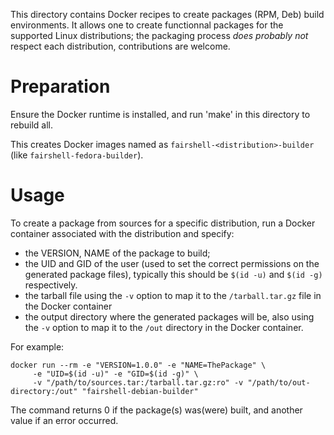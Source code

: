 This directory contains Docker recipes to create packages (RPM, Deb) build environments.
It allows one to create functionnal packages for the supported Linux distributions; the
packaging process _does probably not_ respect each distribution, contributions are welcome.

# Preparation
Ensure the Docker runtime is installed, and run 'make' in this directory to rebuild all.

This creates Docker images named as `fairshell-<distribution>-builder` (like `fairshell-fedora-builder`).

# Usage
To create a package from sources for a specific distribution, run a Docker container
associated with the distribution and specify:
- the VERSION, NAME of the package to build;
- the UID and GID of the user (used to set the correct permissions on the generated package files),
  typically this should be `$(id -u)` and `$(id -g)` respectively.
- the tarball file using the `-v` option to map it to the `/tarball.tar.gz` file in the Docker
  container
- the output directory where the generated packages will be, also using the `-v` option to map it to the `/out`
  directory in the Docker container.

For example:
~~~
docker run --rm -e "VERSION=1.0.0" -e "NAME=ThePackage" \
     -e "UID=$(id -u)" -e "GID=$(id -g)" \
     -v "/path/to/sources.tar:/tarball.tar.gz:ro" -v "/path/to/out-directory:/out" "fairshell-debian-builder"
~~~

The command returns 0 if the package(s) was(were) built, and another value if an error occurred.